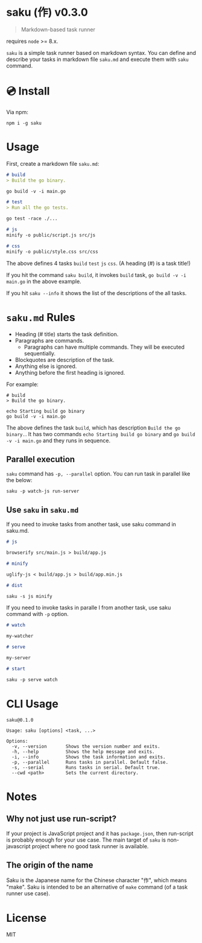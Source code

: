 # saku (作) v0.3.0

> Markdown-based task runner

requires `node` >= 8.x.

`saku` is a simple task runner based on markdown syntax. You can define and describe your tasks in markdown file `saku.md` and execute them with `saku` command.

# :cd: Install

Via npm:

    npm i -g saku

# Usage

First, create a markdown file `saku.md`:

```md
# build
> Build the go binary.

go build -v -i main.go

# test
> Run all the go tests.

go test -race ./...

# js
minify -o public/script.js src/js

# css
minify -o public/style.css src/css
```

The above defines 4 tasks `build` `test` `js` `css`. (A heading (#) is a task title!)

If you hit the command `saku build`, it invokes `build` task, `go build -v -i main.go` in the above example.

If you hit `saku --info` it shows the list of the descriptions of the all tasks.

# `saku.md` Rules

- Heading (# title) starts the task definition.
- Paragraphs are commands.
  - Paragraphs can have multiple commands. They will be executed sequentially.
- Blockquotes are description of the task.
- Anything else is ignored.
- Anything before the first heading is ignored.

For example:

```
# build
> Build the go binary.

echo Starting build go binary
go build -v -i main.go
```

The above defines the task `build`, which has description `Build the go binary.`. It has two commands `echo Starting build go binary` and `go build -v -i main.go` and they runs in sequence.

## Parallel execution

`saku` command has `-p, --parallel` option. You can run task in parallel like the below:

```
saku -p watch-js run-server
```

## Use `saku` in `saku.md`

If you need to invoke tasks from another task, use saku command in saku.md.

```md
# js

browserify src/main.js > build/app.js

# minify

uglify-js < build/app.js > build/app.min.js

# dist

saku -s js minify
```

If you need to invoke tasks in paralle l from another task, use saku command with `-p` option.

```md
# watch

my-watcher

# serve

my-server

# start

saku -p serve watch
```

# CLI Usage

```
saku@0.1.0

Usage: saku [options] <task, ...>

Options:
  -v, --version       Shows the version number and exits.
  -h, --help          Shows the help message and exits.
  -i, --info          Shows the task information and exits.
  -p, --parallel      Runs tasks in parallel. Default false.
  -s, --serial        Runs tasks in serial. Default true.
  --cwd <path>        Sets the current directory.
```

# Notes

## Why not just use run-script?

If your project is JavaScript project and it has `package.json`, then run-script is probably enough for your use case. The main target of `saku` is non-javascript project where no good task runner is available.

## The origin of the name

Saku is the Japanese name for the Chinese character "作", which means "make". Saku is intended to be an alternative of `make` command (of a task runner use case).

# License

MIT
